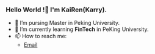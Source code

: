 ### Hello World !👋 I'm KaiRen(Karry).

<!--
**KarryRen/KarryRen** is a ✨ _special_ ✨ repository because its `README.md` (this file) appears on your GitHub profile.

Here are some ideas to get you started:


- 👯 I’m looking to collaborate on ...
- 🤔 I’m looking for help with ...
- 💬 Ask me about ...

- 😄 Pronouns: ...
- ⚡ Fun fact: ...
-->

- 🔭 I’m pursing Master in Peking University.
- 🌱 I’m currently learning **FinTech** in PeKing University.
- 📫 How to reach me:
  - [Email](KarryRenKai@outlook.com)
